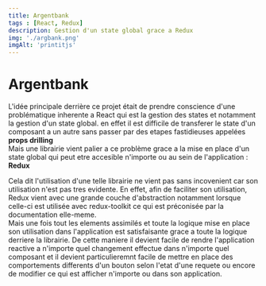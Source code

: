 ```yaml
--- 
title: Argentbank
tags : [React, Redux]
description: Gestion d'un state global grace a Redux
img: './argbank.png'
imgAlt: 'printitjs'
---
```



# Argentbank 

L'idée principale derrière ce projet était de prendre conscience d'une problématique inherente a React qui est la gestion des states et notamment la gestion d'un state global. en effet il est difficile de transferer le state d'un composant a un autre sans passer par des etapes fastidieuses appelées **props drilling**\
Mais une librairie vient palier a ce problème grace a la mise en place d'un state global qui peut etre accesible n'importe ou au sein de l'application : **Redux**

Cela dit l'utilisation d'une telle librairie ne vient pas sans incovenient car son utilisation n'est pas tres evidente. En effet, afin de faciliter son utilisation, Redux vient avec une grande couche d'abstraction notamment lorsque celle-ci est utilisée avec redux-toolkit ce qui est préconisée par la documentation elle-meme.\
Mais une fois tout les elements assimilés et toute la logique mise en place son utilisation dans l'application est satisfaisante grace a toute la logique derriere la librairie. De cette maniere il devient facile de rendre l'application reactive a n'importe quel changement effectue dans n'importe quel composant et il devient particulieremnt facile de mettre en place des comportements differents d'un bouton selon l'etat d'une requete ou encore de modifier ce qui est afficher n'importe ou dans son application. 
